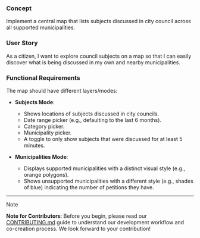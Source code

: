 ### Concept
Implement a central map that lists subjects discussed in city council across all supported municipalities.

### User Story
As a citizen, I want to explore council subjects on a map so that I can easily discover what is being discussed in my own and nearby municipalities.

### Functional Requirements

The map should have different layers/modes:

- **Subjects Mode**: 
  - Shows locations of subjects discussed in city councils.
  - Date range picker (e.g., defaulting to the last 6 months).
  - Category picker.
  - Municipality picker.
  - A toggle to only show subjects that were discussed for at least 5 minutes.

- **Municipalities Mode**: 
  - Displays supported municipalities with a distinct visual style (e.g., orange polygons).
  - Shows unsupported municipalities with a different style (e.g., shades of blue) indicating the number of petitions they have.

---
> [!NOTE]
> **Note for Contributors**: Before you begin, please read our [CONTRIBUTING.md](CONTRIBUTING.md) guide to understand our development workflow and co-creation process. We look forward to your contribution! 